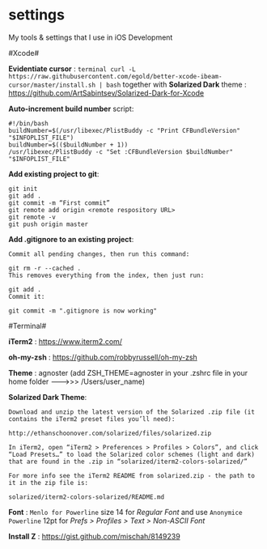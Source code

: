 # settings
My tools &amp; settings that I use in iOS Development

#Xcode#

**Evidentiate cursor** : ```terminal curl -L https://raw.githubusercontent.com/egold/better-xcode-ibeam-cursor/master/install.sh | bash``` together with 
**Solarized Dark** theme : https://github.com/ArtSabintsev/Solarized-Dark-for-Xcode

**Auto-increment build number** script: 

```terminal
#!/bin/bash
buildNumber=$(/usr/libexec/PlistBuddy -c "Print CFBundleVersion" "$INFOPLIST_FILE")
buildNumber=$(($buildNumber + 1))
/usr/libexec/PlistBuddy -c "Set :CFBundleVersion $buildNumber" "$INFOPLIST_FILE"
```

**Add existing project to git**:

```terminal
git init
git add .
git commit -m “First commit”
git remote add origin <remote respository URL>
git remote -v
git push origin master
```

**Add .gitignore to an existing project**:

```terminal
Commit all pending changes, then run this command:

git rm -r --cached .
This removes everything from the index, then just run:

git add .
Commit it:

git commit -m ".gitignore is now working"
```

#Terminal#

**iTerm2** : https://www.iterm2.com/

**oh-my-zsh** : https://github.com/robbyrussell/oh-my-zsh

**Theme** : agnoster (add ZSH_THEME=agnoster in your .zshrc file in your home folder --->>> /Users/user_name)

**Solarized Dark Theme**: 

```
Download and unzip the latest version of the Solarized .zip file (it contains the iTerm2 preset files you’ll need):

http://ethanschoonover.com/solarized/files/solarized.zip

In iTerm2, open “iTerm2 > Preferences > Profiles > Colors”, and click “Load Presets…” to load the Solarized color schemes (light and dark) that are found in the .zip in “solarized/iterm2-colors-solarized/”

For more info see the iTerm2 README from solarized.zip - the path to it in the zip file is:

solarized/iterm2-colors-solarized/README.md
```

**Font** : `Menlo for Powerline` size 14 for *Regular Font* and use `Anonymice Powerline` 12pt for *Prefs > Profiles > Text > Non-ASCII Font*

**Install Z** : https://gist.github.com/mischah/8149239
